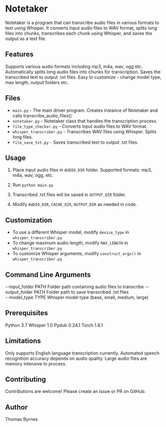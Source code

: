 # Notetaker

Notetaker is a program that can transcribe audio files in various formats to text using Whisper. It converts input audio files to WAV format, splits long files into chunks, transcribes each chunk using Whisper, and saves the output as a text file.

## Features
Supports various audio formats including mp3, m4a, wav, ogg etc.
Automatically splits long audio files into chunks for transcription.
Saves the transcribed text to output .txt files.
Easy to customize - change model type, max length, output folders etc.

## Files

- `main.py` - The main driver program. Creates instance of Notetaker and calls transcribe_audio_files()
- `notetaker.py` - Notetaker class that handles the transcription process.
- `file_type_checker.py` - Converts input audio files to WAV format.
- `whisper_transcriber.py` - Transcribes WAV files using Whisper. Splits long files.
- `file_save_txt.py` - Saves transcribed text to output .txt files.

## Usage

1. Place input audio files in `AUDIO_DIR` folder. Supported formats: mp3, m4a, wav, ogg, etc.

2. Run `python main.py`

3. Transcribed .txt files will be saved in `OUTPUT_DIR` folder.

4. Modify `AUDIO_DIR`, `CACHE_DIR`, `OUTPUT_DIR` as needed in code. 

## Customization

- To use a different Whisper model, modify `device_type` in `whisper_transcriber.py`
- To change maximum audio length, modify `MAX_LENGTH` in `whisper_transcriber.py`  
- To customize Whisper arguments, modify `construct_args()` in `whisper_transcriber.py`

## Command Line Arguments

--input_folder PATH     Folder path containing audio files to transcribe
--output_folder PATH    Folder path to save transcribed .txt files  
--model_type TYPE       Whisper model type (base, small, medium, large)

## Prerequisites
Python 3.7
Whisper 1.0
Pydub 0.24.1
Torch 1.8.1

## Limitations
Only supports English language transcription currently.
Automated speech recognition accuracy depends on audio quality.
Large audio files are memory intensive to process.

## Contributing
Contributions are welcome! Please create an issue or PR on GitHub.

## Author
Thomas Byrnes
